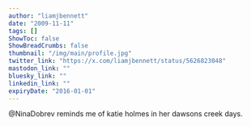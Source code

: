 ```yaml
---
author: "liamjbennett"
date: "2009-11-11"
tags: []
ShowToc: false
ShowBreadCrumbs: false
thumbnail: "/img/main/profile.jpg"
twitter_link: "https://x.com/liamjbennett/status/5626823048"
mastodon_link: ""
bluesky_link: ""
linkedin_link: ""
expiryDate: "2016-01-01"
---
```


@NinaDobrev reminds me of katie holmes in her dawsons creek days.

